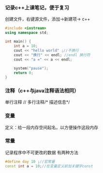 ### 记录c++上课笔记，便于复习
创建文件，右键源文件，添加->新建项-> c++
```c++
#include <iostream>
using namespace std;

int main() {
	int a = 10;
	cout << "hello world" ;//不换行
	cout << "换行" << endl; //endl 换行符
	cout << "a =" << a << endl;
	
	system("pause");
	return 0;
}
```
### 注释（c++与java注释语法相同）
单行注释 //
多行注释/* 描述信息*/

### 变量
定义：给一段内存空间起名，以方便操作这段内存

### 常量
记录程序中不可更改的数据
有两种方法
```c++
#define day 10 ;//宏常量
const int a = 10;//在变量定义前加关键字const
```
